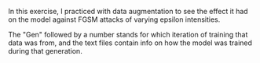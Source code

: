 In this exercise, I practiced with data augmentation to see the effect it had on the model against FGSM attacks of varying epsilon intensities.

The "Gen" followed by a number stands for which iteration of training that data was from, and the text files contain info on how the model was trained during that generation.